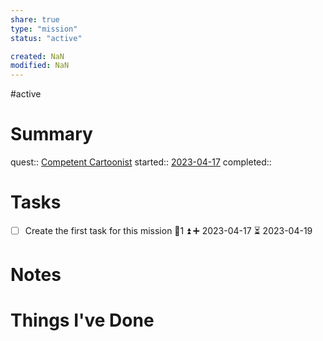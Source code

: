 ```yaml
---
share: true
type: "mission"
status: "active"

created: NaN 
modified: NaN
---
```

#active 
# Summary
quest:: [Competent Cartoonist](./Competent%20Cartoonist.md)
started:: [2023-04-17](./2023-04-17.md)
completed::
# Tasks
- [ ] Create the first task for this mission 🥄1 ⏫ ➕ 2023-04-17 ⏳ 2023-04-19

# Notes

# Things I've Done